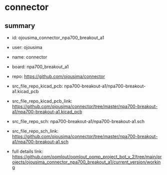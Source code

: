 # connector
 
## summary 
* id: ojousima_connector_npa700_breakout_a1
* user: ojousima
* name: connector
* board: npa700_breakout_a1
* repo: https://github.com/ojousima/connector
* src_file_repo_kicad_pcb: npa700-breakout-a1/npa700-breakout-a1.kicad_pcb
* src_file_repo_kicad_pcb_link: https://github.com/ojousima/connector/tree/master/npa700-breakout-a1/npa700-breakout-a1.kicad_pcb


* src_file_repo_sch: npa700-breakout-a1/npa700-breakout-a1.sch
* src_file_repo_sch_link: https://github.com/ojousima/connector/tree/master/npa700-breakout-a1/npa700-breakout-a1.sch
* full details link: https://github.com/oomlout/oomlout_oomp_project_bot_v_2/tree/main/projects/ojousima_connector_npa700_breakout_a1/current_version/working  







